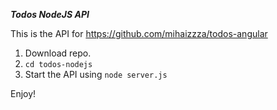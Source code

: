 ***Todos NodeJS API***

This is the API for https://github.com/mihaizzza/todos-angular

1. Download repo.
2. `cd todos-nodejs`
3. Start the API using `node server.js`

Enjoy!
